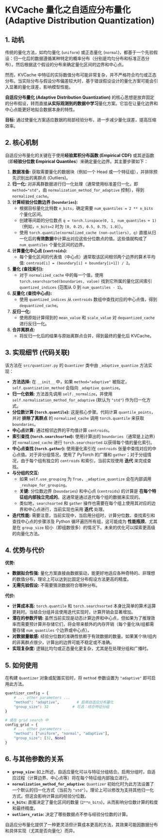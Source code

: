 # KVCache 量化之自适应分布量化 (Adaptive Distribution Quantization)

## 1. 动机

传统的量化方法，如均匀量化 (`uniform`) 或正态量化 (`normal`)，都基于一个先验假设：归一化后的数据遵循某种特定的概率分布（分别是均匀分布和标准正态分布）。然后根据这个假设的分布来确定量化区间的边界和中心点。

然而，KVCache 中特征的实际数值分布可能非常复杂，并不严格符合均匀或正态分布。当实际分布与假设分布偏差较大时，基于错误假设设计的量化方案可能会引入显著的量化误差，影响模型性能。

**自适应分布量化 (Adaptive Distribution Quantization)** 的核心思想是放弃固定的分布假设，转而直接**从实际观测到的数据中学习**量化方案。它旨在让量化边界和中心点能更好地拟合数据本身的特性。

**目标:** 通过使量化方案适应数据的局部经验分布，进一步减少量化误差，提高压缩效率。

## 2. 核心机制

自适应分布量化的关键在于使用**经验累积分布函数 (Empirical CDF)** 或其逆函数（即**经验分位数 Empirical Quantiles**）来确定量化边界。其主要步骤如下：

1.  **数据准备:** 获取需要量化的数据块（例如一个 Head 或一个特征组），并排除预先识别出的离群点 (Outliers)。
2.  **归一化:** 对非离群数据进行归一化处理（通常使用标准差归一化，即 `method="std"`，由 `normalization_method_for_adaptive` 控制），得到 `normalized_cache`。
3.  **计算经验分位数边界 (`boundaries`):**
    *   根据目标量化比特数 `n_bits`，确定需要 `num_quantiles = 2 ** n_bits` 个量化区间。
    *   创建等间距的分位数点 `q = torch.linspace(0, 1, num_quantiles + 1)`（例如，`n_bits=2` 时为 `[0, 0.25, 0.5, 0.75, 1.0]`）。
    *   使用 `torch.quantile(normalized_cache (non-outliers), q)` 直接从归一化后的**有效数据**中计算出对应这些分位数点的值。这些值就构成了 `num_quantiles` 个量化区间的边界。
4.  **计算量化中心点 (`centroids`):**
    *   每个量化区间的代表值（中心点）通常取该区间相邻两个边界的算术平均值: `centroid[i] = (boundary[i] + boundary[i+1]) / 2`。
5.  **量化 (查找索引):**
    *   对于 `normalized_cache` 中的每一个值，使用 `torch.searchsorted(boundaries, value)` 找到它所属的量化区间索引 `quantized_indices` (范围从 0 到 `num_quantiles - 1`)。
6.  **反量化 (查找中心点):**
    *   使用 `quantized_indices` 从 `centroids` 数组中查找对应的中心点值，得到 `dequantized_cache`。
7.  **反归一化:**
    *   使用原始计算得到的 `mean_value` 和 `scale_value` 对 `dequantized_cache` 进行反归一化。
8.  **合并离群点:**
    *   将反归一化后的结果与原始离群点合并，得到最终的量化后 KVCache。

## 3. 实现细节 (代码关联)

该方法在 `src/quantizer.py` 的 `Quantizer` 类中由 `_adaptive_quantize` 方法实现：

*   **方法选择:** 在 `__init__` 中，如果 `method="adaptive"` 被指定，`self.quantization_method` 会指向 `_adaptive_quantize`。
*   **归一化依赖:** 方法首先调用 `self._normalize`，并使用 `self.normalization_method_for_adaptive` (默认为 `"std"`) 作为归一化方式。
*   **分位数计算 (`torch.quantile`):** 这是核心步骤。代码计算 `quantile_points`，并对 **排除了离群点** 的 `normalized_cache` 调用 `torch.quantile` 来获取 `boundaries`。
*   **中心点计算:** 通过相邻边界的平均值计算 `centroids`。
*   **索引查找 (`torch.searchsorted`):** 使用计算出的 `boundaries`（通常是上边界）对 `normalized_cache` 进行 `torch.searchsorted` 以获得每个值的量化索引。
*   **中心点查找 (`torch.gather`):** 使用量化索引在 `centroids` 张量中查找对应的中心点值。对于非分组情况，使用了 PyTorch 的广播和 `gather`；对于分组情况，由于每个组有独立的 `centroids` 和索引，当前实现使用 **迭代** 来完成查找。
*   **与分组的交互:**
    *   如果 `self.use_grouping` 为 `True`，`_adaptive_quantize` 会在内部调用 `_reshape_for_grouping`。
    *   **关键:** 分位数边界 (`boundaries`) 和中心点 (`centroids`) 的计算是 **在每个特征组内部独立完成的**。这通常是通过迭代每个组的数据来实现的。
    *   类似地，`searchsorted` 和 `gather` 操作也需要在每个组上使用其对应的边界和中心点进行，当前实现也采用 **迭代** 处理。
*   **迭代性能:** 需要注意，当前实现中，当启用分组时，计算分位数、查找索引和查找中心点的步骤涉及 Python 循环遍历所有组，这可能成为 **性能瓶颈**，尤其是在 `group_size` 较小（即组数很多）的情况下。未来的优化可以探索更高级的向量化方法。

## 4. 优势与代价

**优势:**

*   **数据拟合性强:** 量化方案直接由数据驱动，能更好地适应各种奇特的、非理想的数值分布，理论上可以达到比固定分布假设方法更高的精度。
*   **无需先验假设:** 不需要猜测数据符合哪种分布。

**代价:**

*   **计算成本高:** `torch.quantile` 和 `torch.searchsorted` 本身比简单的算术运算更耗时。当结合分组并且使用迭代实现时，计算开销会显著增加。
*   **潜在的参数开销:** 虽然当前实现是动态计算边界和中心点，但如果为了推理效率而需要预计算并存储它们，将会带来额外的内存开销（每个量化块/组都需要存储 `num_quantiles` 个边界或中心点）。
*   **对数据量敏感:** 经验分位数的准确性依赖于有效数据的数量。如果某个块/组内的非离群点很少，计算出的边界可能不稳定或不准确。
*   **实现复杂度:** 逻辑比均匀或正态量化更复杂，尤其是在处理分组和广播时。

## 5. 如何使用

在构建 `Quantizer` 对象或配置实验时，将 `method` 参数设置为 `"adaptive"` 即可启用此方法。

```python
quantizer_config = {
    # ... other parameters ...
    "method": "adaptive",        # 启用自适应分布量化
    "group_size": 32           # 可选：结合特征分组
}

# 或在 grid search 中
config_grid = {
    # ... other parameters ...
    "method": ["uniform", "normal", "adaptive"],
    "group_size": [32, None]
}
```

## 6. 与其他参数的关系

*   **`group_size`:** 如上所述，自适应量化可以与特征分组结合。启用分组时，自适应过程（计算边界、中心点等）将在每个特征组内部独立进行。
*   **`normalization_method_for_adaptive`:** `Quantizer` 初始化时为此方法设置了一个默认的归一化方式（当前为 `"std"`）。理论上可以修改为支持其他归一化方式，但这会影响计算出的经验分位数。
*   **`n_bits`:** 直接决定了量化区间的数量 (`2**n_bits`)，从而影响分位数计算的粒度和最终精度。
*   **`outliers_ratio`:** 决定了哪些数据点不参与经验分位数的计算。

自适应分布量化提供了一种更灵活但计算成本更高的方法，其效果可能因数据分布和具体实现（尤其是否向量化）而异。 